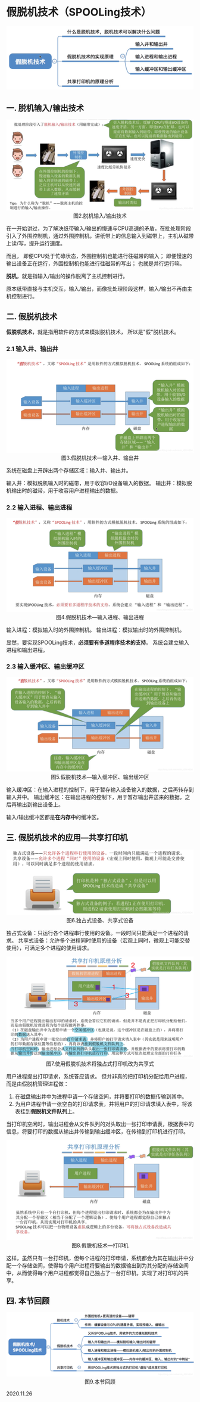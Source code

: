 # 假脱机技术（SPOOLing技术）

<img src="操作系统1006-1.png" alt="操作系统1006-1" style="zoom: 67%;" />



## 一. 脱机输入/输出技术

<img src="操作系统1006-2.png" alt="操作系统1006-2" style="zoom:67%;" />

<center>图2.脱机输入/输出技术</center>

在一开始讲过，为了解决纸带输入/输出的慢速与CPU高速的矛盾，在批处理阶段引入了外围控制机，通过外围控制机，讲纸带上的信息输入到磁带上，主机从磁带上读/写，提升运行速度。

而且，
即便CPU处于忙碌状态，外围控制机也能进行往磁带的输入；
即便慢速的输出设备正在运行，外围控制机也能进行往磁带的写出；
也就是并行运行嘛。

**脱机**，就是指输入/输出的操作脱离了主机控制进行。

原本纸带直接与主机交互，输入/输出，而像批处理阶段这样，输入/输出不再由主机控制进行。

## 二. 假脱机技术

**假脱机技术**，就是指用软件的方式来模拟脱机技术，
所以是"假"脱机技术。

### 2.1 输入井、输出井

<img src="操作系统1006-3.png" alt="操作系统1006-3" style="zoom:67%;" />

<center>图3.假脱机技术—输入井、输出井</center>

系统在磁盘上开辟出两个存储区域：输入井、输出井。

输入井：模拟脱机输入时的磁带，用于收容I/O设备输入的数据。
输出井：模拟脱机输出时的磁带，用于收容用户进程输出的数据。

### 2.2 输入进程、输出进程

<img src="操作系统1006-4.png" alt="操作系统1006-4" style="zoom:67%;" />

<center>图4.假脱机技术—输入进程、输出进程</center>

输入进程：模拟输入时的外围控制机。
输出进程：模拟输出时的外围控制机。

显然，要实现SPOOLing技术，**必须要有多道程序技术的支持**。
系统会建立输入进程和输出进程。

### 2.3 输入缓冲区、输出缓冲区

<img src="操作系统1006-5.png" alt="操作系统1006-5" style="zoom:67%;" />

<center>图5.假脱机技术—输入缓冲区、输出缓冲区</center>

输入缓冲区：在输入进程的控制下，用于暂存输入设备输入的数据，之后再转存到输入井中。
输出缓冲区：在输出进程的控制下，用于暂存输出井送来的数据，之后再输出到输出设备上。

输入/输出缓冲区都是**在内存中**的缓冲区。

## 三. 假脱机技术的应用—共享打印机

<img src="操作系统1006-6.png" alt="操作系统1006-6" style="zoom:67%;" />

<center>图6.独占式设备、共享式设备</center>

独占式设备：只运行各个进程串行使用的设备。一段时间只能满足一个进程的请求。
共享式设备：允许多个进程同时使用的设备（宏观上同时，微观上可能交替使用），可满足多个进程的使用请求。

<img src="操作系统1006-7.png" alt="操作系统1006-7" style="zoom:67%;" />

<center>图7.使用假脱机技术将独占式打印机改为共享式</center>

用户进程提出打印请求，系统答应请求。
但并非真的把打印机分配给用户进程，而是由假脱机管理进程做：

1. 在磁盘输出井中为进程申请一个存储空间，并将要打印的数据传输到其中。
2. 为用户进程申请一张空白的打印请求表，并将用户的打印请求填入表中，将该表挂到**假脱机文件队列**上。

当打印机空闲时，输出进程会从文件队列的对头取出一张打印申请表，根据表中的信息，将要打印的数据从输出井传输到输出缓冲区，在传输到打印机进行打印。

<img src="操作系统1006-8.png" alt="操作系统1006-8" style="zoom:67%;" />

<center>图8.假脱机技术—打印机</center>

这样，虽然只有一台打印机，但每个进程的打印申请，系统都会为其在输出井中分配一个存储空间，使得每个用户进程将要输出的数据输出到为其分配的存储空间中，从而使得每个用户进程都觉得自己独占了一台打印机，实现了对打印机的共享。

## 四. 本节回顾

<img src="操作系统1006-9.png" alt="操作系统1006-9" style="zoom:67%;" />

<center>图9.本节回顾</center>

2020.11.26

